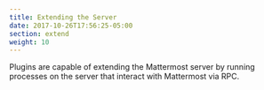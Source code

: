 ```yaml
---
title: Extending the Server
date: 2017-10-26T17:56:25-05:00
section: extend
weight: 10
---
```


Plugins are capable of extending the Mattermost server by running processes on the server that interact with Mattermost via RPC.

